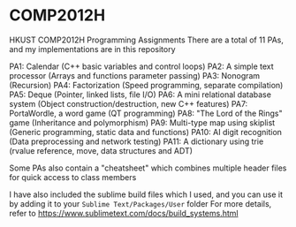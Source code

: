 # COMP2012H
HKUST COMP2012H Programming Assignments
There are a total of 11 PAs, and my implementations are in this repository

PA1: Calendar (C++ basic variables and control loops)
PA2: A simple text processor (Arrays and functions parameter passing)
PA3: Nonogram (Recursion)
PA4: Factorization (Speed programming, separate compilation)
PA5: Deque (Pointer, linked lists, file I/O)
PA6: A mini relational database system (Object construction/destruction, new C++ features)
PA7: PortaWordle, a word game (QT programming)
PA8: "The Lord of the Rings" game (Inheritance and polymorphism)
PA9: Multi-type map using skiplist (Generic programming, static data and functions)
PA10: AI digit recognition (Data preprocessing and network testing)
PA11: A dictionary using trie (rvalue reference, move, data structures and ADT)

Some PAs also contain a "cheatsheet" which combines multiple header files for quick access to class members

I have also included the sublime build files which I used, and you can use it by adding it to your `Sublime Text/Packages/User` folder
For more details, refer to https://www.sublimetext.com/docs/build_systems.html
